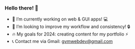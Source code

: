 ### Hello there! 👋 

- 🔭 I’m currently working on web & GUI apps! :computer:
- 👯 I’m looking to improve my workflow and consistency! :lock:
- 🔥 My goals for 2024: creating content for my portfolio :zap:
- 📞 Contact me via Gmail: gvmwebdev@gmail.com
